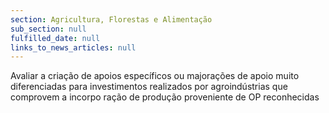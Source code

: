 ```yaml
---
section: Agricultura, Florestas e Alimentação
sub_section: null
fulfilled_date: null
links_to_news_articles: null
---
```


Avaliar a criação de apoios específicos ou majorações de apoio muito diferenciadas para investimentos realizados por agroindústrias que comprovem a incorpo ração de produção proveniente de OP reconhecidas